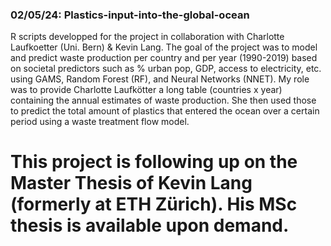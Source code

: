 ### 02/05/24: Plastics-input-into-the-global-ocean

R scripts developped for the project in collaboration with Charlotte Laufkoetter (Uni. Bern) & Kevin Lang. The goal of the project was to model and predict waste production per country and per year (1990-2019) based on societal predictors such as % urban pop, GDP, access to electricity, etc. using GAMS, Random Forest (RF), and Neural Networks (NNET). My role was to provide Charlotte Laufkötter a long table (countries x year) containing the annual estimates of waste production. She then used those to predict the total amount of plastics that entered the ocean over a certain period using a waste treatment flow model.

# This project is following up on the Master Thesis of Kevin Lang (formerly at ETH Zürich). His MSc thesis is available upon demand.
